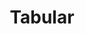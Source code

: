 ---
layout: post
title: Tabular
current: false
publish_date: 2022-12-19
tags: [university]
technologies: [java, xtext]
description:
    "Domain-Specific Language (DSL) for extracting and manipulating tabular data from multiple
    file types (JSON, XML, unstructured text). Supports auxiliary operations (merge, concatenate,
    average, sum, sort) in addition to loading and saving."
repository: https://github.com/GoncaloPascoal/els-proj
---